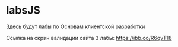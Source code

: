 # labsJS
Здесь будут лабы по Основам клиентской разработки 

Ссылка на скрин валидации сайта 3 лабы:
https://ibb.co/R6qvT18
